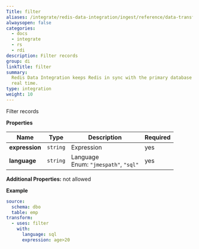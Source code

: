 ```yaml
---
Title: filter
aliases: /integrate/redis-data-integration/ingest/reference/data-transformation/filter/
alwaysopen: false
categories:
  - docs
  - integrate
  - rs
  - rdi
description: Filter records
group: di
linkTitle: filter
summary:
  Redis Data Integration keeps Redis in sync with the primary database in near
  real time.
type: integration
weight: 10
---
```


Filter records

**Properties**

| Name           | Type     | Description                                   | Required |
| -------------- | -------- | --------------------------------------------- | -------- |
| **expression** | `string` | Expression<br/>                               | yes      |
| **language**   | `string` | Language<br/>Enum: `"jmespath"`, `"sql"`<br/> | yes      |

**Additional Properties:** not allowed

**Example**

```yaml
source:
  schema: dbo
  table: emp
transform:
  - uses: filter
    with:
      language: sql
      expression: age>20
```
